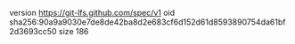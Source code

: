 version https://git-lfs.github.com/spec/v1
oid sha256:90a9a9030e7de8de42ba8d2e683cf6d152d61d8593890754da61bf2d3693cc50
size 186
